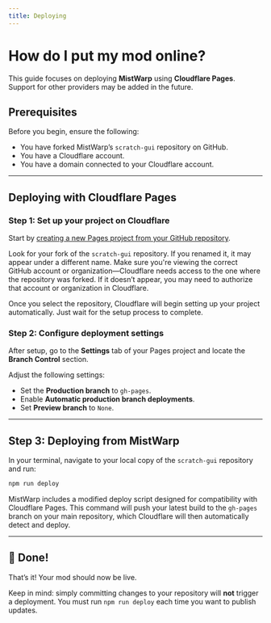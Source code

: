 ```yaml
---
title: Deploying
---
```


# How do I put my mod online?

This guide focuses on deploying **MistWarp** using **Cloudflare Pages**. Support for other providers may be added in the future.


## Prerequisites

Before you begin, ensure the following:

* You have forked MistWarp’s `scratch-gui` repository on GitHub.
* You have a Cloudflare account.
* You have a domain connected to your Cloudflare account.

---

## Deploying with Cloudflare Pages

### Step 1: Set up your project on Cloudflare

Start by [creating a new Pages project from your GitHub repository](https://dash.cloudflare.com/?to=/:account/pages/new/provider/github).

Look for your fork of the `scratch-gui` repository. If you renamed it, it may appear under a different name. Make sure you're viewing the correct GitHub account or organization—Cloudflare needs access to the one where the repository was forked. If it doesn’t appear, you may need to authorize that account or organization in Cloudflare.

Once you select the repository, Cloudflare will begin setting up your project automatically. Just wait for the setup process to complete.

### Step 2: Configure deployment settings

After setup, go to the **Settings** tab of your Pages project and locate the **Branch Control** section.

Adjust the following settings:

* Set the **Production branch** to `gh-pages`.
* Enable **Automatic production branch deployments**.
* Set **Preview branch** to `None`.

---

## Step 3: Deploying from MistWarp

In your terminal, navigate to your local copy of the `scratch-gui` repository and run:

```bash
npm run deploy
```

MistWarp includes a modified deploy script designed for compatibility with Cloudflare Pages. This command will push your latest build to the `gh-pages` branch on your main repository, which Cloudflare will then automatically detect and deploy.

---

## 🎉 Done!

That’s it! Your mod should now be live.

Keep in mind: simply committing changes to your repository will **not** trigger a deployment. You must run `npm run deploy` each time you want to publish updates.